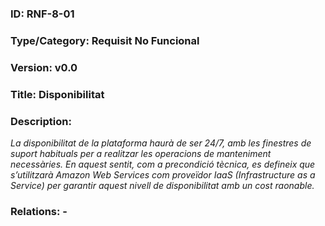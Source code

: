 ### ID: RNF-8-01
### Type/Category: Requisit No Funcional
### Version: v0.0
### Title: Disponibilitat
### Description:
_La disponibilitat de la plataforma haurà de ser 24/7, amb les finestres de suport habituals per a realitzar les operacions de manteniment necessàries. En aquest sentit, com a precondició tècnica, es defineix que s’utilitzarà Amazon Web Services com proveïdor IaaS (Infrastructure as a Service) per garantir aquest nivell de disponibilitat amb un cost raonable._
### Relations: -
